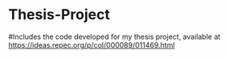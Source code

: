 # Thesis-Project
#Includes the code developed for my thesis project, available at https://ideas.repec.org/p/col/000089/011469.html
